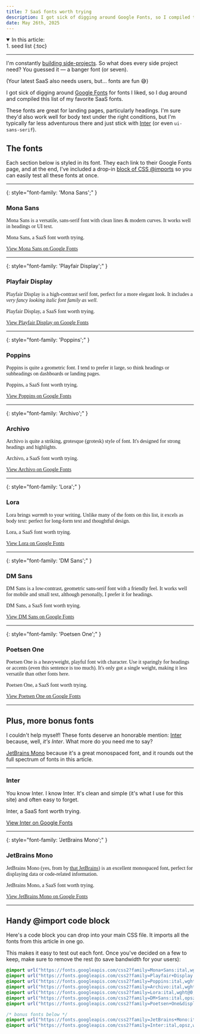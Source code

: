 ```yaml
---
title: 7 SaaS fonts worth trying
description: I got sick of digging around Google Fonts, so I compiled this list of my favorite SaaS fonts. It includes 7 all-time classics, plus two bonus fonts. There's a font for every SaaS in this article.
date: May 26th, 2025
---
```


<details open>
<summary>In this article:</summary>
<aside markdown="1">
1. seed list
{:toc}
</aside>
</details>
<hr />

I'm constantly [building side-projects](/now). So what does every side project need? You guessed it — a banger font (or seven).

(Your latest SaaS also needs users, but... fonts are fun 😅)

I got sick of digging around [Google Fonts](https://fonts.google.com) for fonts I liked, so I dug around and compiled this list of my favorite SaaS fonts.

These fonts are great for landing pages, particularly headings. I'm sure they'd also work well for body text under the right conditions, but I'm typically far less adventurous there and just stick with [Inter](https://fonts.google.com/specimen/Inter) (or even `ui-sans-serif`).

## The fonts

Each section below is styled in its font. They each link to their Google Fonts page, and at the end, I've included a drop-in [block of CSS @imports](#handy-import-code-block) so you can easily test all these fonts at once.

---

{: style="font-family: 'Mona Sans';" }

### Mona Sans

<div style="font-family: 'Mona Sans';">
Mona Sans is a versatile, sans-serif font with clean lines & modern curves. It works well in headings or UI text.

<p class="my-4 text-3xl not-prose font-semibold tracking-tight text-center">Mona Sans, a SaaS font worth trying.</p>

<a class="block mx-auto w-fit" href="https://fonts.google.com/specimen/Mona+Sans" target="_blank">View Mona Sans on Google Fonts</a>

</div>

---

{: style="font-family: 'Playfair Display';" }

### Playfair Display

<div style="font-family: 'Playfair Display';">

Playfair Display is a high-contrast serif font, perfect for a more elegant look. It includes a <i>very fancy looking italic font family as well.</i>

<p class="my-4 text-3xl not-prose font-semibold tracking-tight text-center">Playfair Display, a SaaS font worth trying.</p>

<a class="block mx-auto w-fit" href="https://fonts.google.com/specimen/Playfair+Display" target="_blank">View Playfair Display on Google Fonts</a>

</div>

---

{: style="font-family: 'Poppins';" }

### Poppins

<div style="font-family: 'Poppins';" class="*:tracking-normal">
Poppins is quite a geometric font. I tend to prefer it large, so think headings or subheadings on dashboards or landing pages.

<p class="my-4 text-3xl not-prose font-semibold tracking-tight text-center">Poppins, a SaaS font worth trying.</p>

<a class="block mx-auto w-fit" href="https://fonts.google.com/specimen/Poppins" target="_blank">View Poppins on Google Fonts</a>

</div>

---

{: style="font-family: 'Archivo';" }

### Archivo

<div style="font-family: 'Archivo';">
Archivo is quite a striking, grotesque (grotesk) style of font. It's designed for strong headings and highlights.

<p class="my-4 text-3xl not-prose font-semibold tracking-tight text-center">Archivo, a SaaS font worth trying.</p>

<a class="block mx-auto w-fit" href="https://fonts.google.com/specimen/Archivo" target="_blank">View Archivo on Google Fonts</a>

</div>

---

{: style="font-family: 'Lora';" }

### Lora

<div style="font-family: 'Lora';">
Lora brings <i>warmth</i> to your writing. Unlike many of the fonts on this list, it excels as body text: perfect for long-form text and thoughtful design.

<p class="my-4 text-3xl not-prose font-semibold tracking-tight text-center">Lora, a SaaS font worth trying.</p>

<a class="block mx-auto w-fit" href="https://fonts.google.com/specimen/Lora" target="_blank">View Lora on Google Fonts</a>

</div>

---

{: style="font-family: 'DM Sans';" }

### DM Sans

<div style="font-family: 'DM Sans';">
DM Sans is a low-contrast, geometric sans-serif font with a friendly feel. It works well for mobile and small text, although personally, I prefer it for headings.

<p class="my-4 text-3xl not-prose font-semibold tracking-tight text-center">DM Sans, a SaaS font worth trying.</p>

<a class="block mx-auto w-fit" href="https://fonts.google.com/specimen/DM+Sans" target="_blank">View DM Sans on Google Fonts</a>

</div>

---

{: style="font-family: 'Poetsen One';" }

### Poetsen One

<div style="font-family: 'Poetsen One';">
Poetsen One is a heavyweight, playful font with character. Use it sparingly for headings or accents (even this sentence is too much). It's only got a single weight, making it less versatile than other fonts here.

<p class="my-4 text-3xl not-prose font-semibold tracking-tight text-center">Poetsen One, a SaaS font worth trying.</p>

<a class="block mx-auto w-fit" href="https://fonts.google.com/specimen/Poetsen+One" target="_blank">View Poetsen One on Google Fonts</a>

</div>

---

## Plus, more bonus fonts

I couldn't help myself! These fonts deserve an honorable mention: [Inter](#inter) because, well, _it's Inter_. What more do you need me to say?

[JetBrains Mono](#jetbrains-mono) because it's a great monospaced font, and it rounds out the full spectrum of fonts in this article.

---

### Inter

<div style="">
You know Inter. I know Inter. It's clean and simple (it's what I use for this site) and often easy to forget.

<p class="my-4 text-3xl not-prose font-semibold tracking-tight text-center">Inter, a SaaS font worth trying.</p>

<a class="block mx-auto w-fit" href="https://fonts.google.com/specimen/Inter" target="_blank">View Inter on Google Fonts</a>

</div>

---

{: style="font-family: 'JetBrains Mono';" }

### JetBrains Mono

<div style="font-family: 'JetBrains Mono';">
JetBrains Mono (yes, from by <a href="https://www.jetbrains.com/lp/mono/">that JetBrains</a>) is an excellent monospaced font, perfect for displaying data or code-related information.

<p class="my-4 text-3xl not-prose font-semibold tracking-tight text-center">JetBrains Mono, a SaaS font worth trying.</p>

<a class="block mx-auto w-fit" href="https://fonts.google.com/specimen/JetBrains+Mono" target="_blank">View JetBrains Mono on Google Fonts</a>

</div>

---

## Handy @import code block

Here's a code block you can drop into your main CSS file. It imports all the fonts from this article in one go.

This makes it easy to test out each font. Once you've decided on a few to keep, make sure to remove the rest (to save bandwidth for your users):

```css
@import url("https://fonts.googleapis.com/css2?family=Mona+Sans:ital,wght@0,200..900;1,200..900&display=swap");
@import url("https://fonts.googleapis.com/css2?family=Playfair+Display:ital,wght@0,400..900;1,400..900&display=swap");
@import url("https://fonts.googleapis.com/css2?family=Poppins:ital,wght@0,100;0,200;0,300;0,400;0,500;0,600;0,700;0,800;0,900;1,100;1,200;1,300;1,400;1,500;1,600;1,700;1,800;1,900&display=swap");
@import url("https://fonts.googleapis.com/css2?family=Archivo:ital,wght@0,100..900;1,100..900&display=swap");
@import url("https://fonts.googleapis.com/css2?family=Lora:ital,wght@0,400..700;1,400..700&display=swap");
@import url("https://fonts.googleapis.com/css2?family=DM+Sans:ital,opsz,wght@0,9..40,100..1000;1,9..40,100..1000&display=swap");
@import url("https://fonts.googleapis.com/css2?family=Poetsen+One&display=swap");

/* bonus fonts below */
@import url("https://fonts.googleapis.com/css2?family=JetBrains+Mono:ital,wght@0,100..800;1,100..800&display=swap");
@import url("https://fonts.googleapis.com/css2?family=Inter:ital,opsz,wght@0,14..32,100..900;1,14..32,100..900&display=swap");
```

<style>
  @import url("https://fonts.googleapis.com/css2?family=Mona+Sans:ital,wght@0,200..900;1,200..900&display=swap");
  @import url("https://fonts.googleapis.com/css2?family=Playfair+Display:ital,wght@0,400..900;1,400..900&display=swap");
  @import url("https://fonts.googleapis.com/css2?family=Poppins:ital,wght@0,100;0,200;0,300;0,400;0,500;0,600;0,700;0,800;0,900;1,100;1,200;1,300;1,400;1,500;1,600;1,700;1,800;1,900&display=swap");
  @import url("https://fonts.googleapis.com/css2?family=Archivo:ital,wght@0,100..900;1,100..900&display=swap");
  @import url("https://fonts.googleapis.com/css2?family=Lora:ital,wght@0,400..700;1,400..700&display=swap");
  @import url("https://fonts.googleapis.com/css2?family=DM+Sans:ital,opsz,wght@0,9..40,100..1000;1,9..40,100..1000&display=swap");
  @import url("https://fonts.googleapis.com/css2?family=Poetsen+One&display=swap");
</style>
